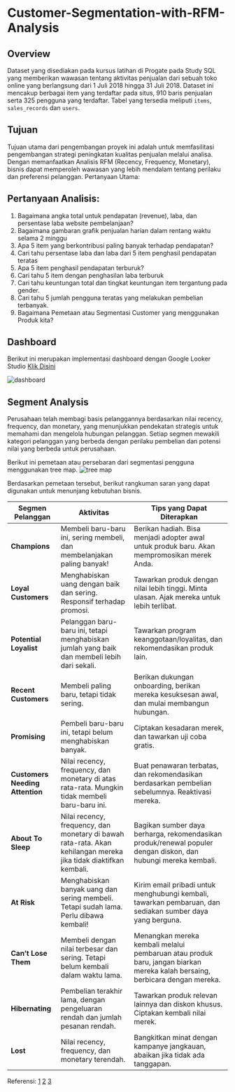 # Customer-Segmentation-with-RFM-Analysis

## Overview
Dataset yang disediakan pada kursus latihan di Progate pada Study SQL yang memberikan wawasan tentang aktivitas penjualan dari sebuah toko online yang berlangsung dari 1 Juli 2018 hingga 31 Juli 2018. Dataset ini mencakup berbagai item yang terdaftar pada situs,  910 baris penjualan serta 325 pengguna yang terdaftar. Tabel yang tersedia meliputi `items`, `sales_records` dan `users`.

## Tujuan 
Tujuan utama dari pengembangan proyek ini adalah untuk memfasilitasi pengembangan strategi peningkatan kualitas penjualan melalui analisa. Dengan memanfaatkan Analisis RFM (Recency, Frequency, Monetary), bisnis dapat memperoleh wawasan yang lebih mendalam tentang perilaku dan preferensi pelanggan.
Pertanyaan Utama:

## Pertanyaan Analisis:
1. Bagaimana angka total untuk pendapatan (revenue), laba, dan persentase laba website pembelanjaan?
2. Bagaimana gambaran grafik penjualan harian dalam rentang waktu selama 2 minggu
3. Apa 5 item yang berkontribusi paling banyak terhadap pendapatan?
4. Cari tahu persentase laba dan laba dari 5 item penghasil pendapatan teratas
5. Apa 5 item penghasil pendapatan terburuk?
6. Cari tahu 5 item dengan penghasilan laba terburuk
7. Cari tahu keuntungan total dan tingkat keuntungan item tergantung pada gender.
8. Cari tahu 5 jumlah pengguna teratas yang melakukan pembelian terbanyak.
9. Bagaimana Pemetaan atau Segmentasi Customer yang menggunakan Produk kita?

## Dashboard
Berikut ini merupakan implementasi dashboard dengan Google Looker Studio [Klik Disini](https://lookerstudio.google.com/u/0/reporting/4d8ca57b-c7d5-458a-a311-81475ceca044/page/6F89D)

![dashboard](https://github.com/user-attachments/assets/4f511fe9-81ed-4b0e-8c0d-c2812ec61582)


## Segment Analysis
Perusahaan telah membagi basis pelanggannya berdasarkan nilai recency, frequency, dan monetary, yang menunjukkan pendekatan strategis untuk memahami dan mengelola hubungan pelanggan. Setiap segmen mewakili kategori pelanggan yang berbeda dengan perilaku pembelian dan potensi nilai yang berbeda untuk perusahaan.

Berikut ini pemetaan atau persebaran dari segmentasi pengguna menggunakan tree map.
![tree map](https://github.com/user-attachments/assets/dfebf8d4-ba9c-4250-8204-888d0a56ad09)

Berdasarkan pemetaan tersebut, berikut rangkuman saran yang dapat digunakan untuk menunjang kebutuhan bisnis.

| **Segmen Pelanggan**           | **Aktivitas**                                                                                          | **Tips yang Dapat Diterapkan**                                                                                   |
|--------------------------------|-------------------------------------------------------------------------------------------------------|-----------------------------------------------------------------------------------------------------------------|
| **Champions**                  | Membeli baru-baru ini, sering membeli, dan membelanjakan paling banyak!                              | Berikan hadiah. Bisa menjadi adopter awal untuk produk baru. Akan mempromosikan merek Anda.                      |
| **Loyal Customers**            | Menghabiskan uang dengan baik dan sering. Responsif terhadap promosi.                               | Tawarkan produk dengan nilai lebih tinggi. Minta ulasan. Ajak mereka untuk lebih terlibat.                     |
| **Potential Loyalist**         | Pelanggan baru-baru ini, tetapi menghabiskan jumlah yang baik dan membeli lebih dari sekali.          | Tawarkan program keanggotaan/loyalitas, dan rekomendasikan produk lain.                                        |
| **Recent Customers**           | Membeli paling baru, tetapi tidak sering.                                                             | Berikan dukungan onboarding, berikan mereka kesuksesan awal, dan mulai membangun hubungan.                      |
| **Promising**                  | Pembeli baru-baru ini, tetapi belum menghabiskan banyak.                                               | Ciptakan kesadaran merek, dan tawarkan uji coba gratis.                                                         |
| **Customers Needing Attention**| Nilai recency, frequency, dan monetary di atas rata-rata. Mungkin tidak membeli baru-baru ini.        | Buat penawaran terbatas, dan rekomendasikan berdasarkan pembelian sebelumnya. Reaktivasi mereka.                 |
| **About To Sleep**             | Nilai recency, frequency, dan monetary di bawah rata-rata. Akan kehilangan mereka jika tidak diaktifkan kembali. | Bagikan sumber daya berharga, rekomendasikan produk/renewal populer dengan diskon, dan hubungi mereka kembali. |
| **At Risk**                    | Menghabiskan banyak uang dan sering membeli. Tetapi sudah lama. Perlu dibawa kembali!                | Kirim email pribadi untuk menghubungi kembali, tawarkan pembaruan, dan sediakan sumber daya yang berguna.       |
| **Can’t Lose Them**            | Membeli dengan nilai terbesar dan sering. Tetapi belum kembali dalam waktu lama.                      | Menangkan mereka kembali melalui pembaruan atau produk baru, jangan biarkan mereka kalah bersaing, berbicara dengan mereka. |
| **Hibernating**                | Pembelian terakhir lama, dengan pengeluaran rendah dan jumlah pesanan rendah.                        | Tawarkan produk relevan lainnya dan diskon khusus. Ciptakan kembali nilai merek.                                |
| **Lost**                       | Nilai recency, frequency, dan monetary terendah.                                                       | Bangkitkan minat dengan kampanye jangkauan, abaikan jika tidak ada tanggapan.                                   |



Referensi:
[1](https://github.com/hhuseyincosgun/Online-Retail-EDA-RFM-Analysis/tree/main)
[2](https://www.putler.com/rfm-analysis/#Method_1_Simple_Fixed_Ranges)
[3](https://medium.com/@hhuseyincosgun/customer-segmentation-rfm-analysis-recency-frequency-monetary-5b29d5d45e35)
